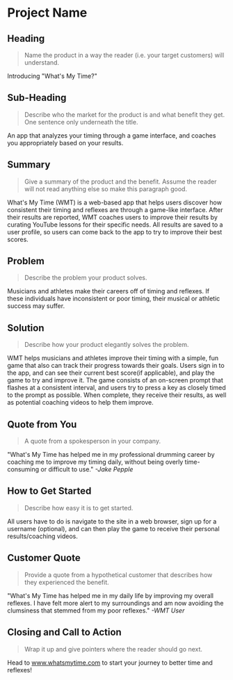 # Project Name #

<!-- 
> This material was originally posted [here](http://www.quora.com/What-is-Amazons-approach-to-product-development-and-product-management). It is reproduced here for posterities sake.

There is an approach called "working backwards" that is widely used at Amazon. They work backwards from the customer, rather than starting with an idea for a product and trying to bolt customers onto it. While working backwards can be applied to any specific product decision, using this approach is especially important when developing new products or features.

For new initiatives a product manager typically starts by writing an internal press release announcing the finished product. The target audience for the press release is the new/updated product's customers, which can be retail customers or internal users of a tool or technology. Internal press releases are centered around the customer problem, how current solutions (internal or external) fail, and how the new product will blow away existing solutions.

If the benefits listed don't sound very interesting or exciting to customers, then perhaps they're not (and shouldn't be built). Instead, the product manager should keep iterating on the press release until they've come up with benefits that actually sound like benefits. Iterating on a press release is a lot less expensive than iterating on the product itself (and quicker!).

If the press release is more than a page and a half, it is probably too long. Keep it simple. 3-4 sentences for most paragraphs. Cut out the fat. Don't make it into a spec. You can accompany the press release with a FAQ that answers all of the other business or execution questions so the press release can stay focused on what the customer gets. My rule of thumb is that if the press release is hard to write, then the product is probably going to suck. Keep working at it until the outline for each paragraph flows. 

Oh, and I also like to write press-releases in what I call "Oprah-speak" for mainstream consumer products. Imagine you're sitting on Oprah's couch and have just explained the product to her, and then you listen as she explains it to her audience. That's "Oprah-speak", not "Geek-speak".

Once the project moves into development, the press release can be used as a touchstone; a guiding light. The product team can ask themselves, "Are we building what is in the press release?" If they find they're spending time building things that aren't in the press release (overbuilding), they need to ask themselves why. This keeps product development focused on achieving the customer benefits and not building extraneous stuff that takes longer to build, takes resources to maintain, and doesn't provide real customer benefit (at least not enough to warrant inclusion in the press release).
 -->
 
## Heading ##
  > Name the product in a way the reader (i.e. your target customers) will understand.

  Introducing "What's My Time?"

## Sub-Heading ##
  > Describe who the market for the product is and what benefit they get. One sentence only underneath the title.

  An app that analyzes your timing through a game interface, and coaches you appropriately based on your results.

## Summary ##
  > Give a summary of the product and the benefit. Assume the reader will not read anything else so make this paragraph good.

  What's My Time (WMT) is a web-based app that helps users discover how consistent their timing and reflexes are through a game-like interface. After their results are reported, WMT coaches users to improve their results by curating YouTube lessons for their specific needs.  All results are saved to a user profile, so users can come back to the app to try to improve their best scores.  

## Problem ##
  > Describe the problem your product solves.

  Musicians and athletes make their careers off of timing and reflexes. If these individuals have inconsistent or poor timing, their musical or athletic success may suffer. 

## Solution ##
  > Describe how your product elegantly solves the problem.

  WMT helps musicians and athletes improve their timing with a simple, fun game that also can track their progress towards their goals. Users sign in to the app, and can see their current best score(if applicable), and play the game to try and improve it. The game consists of an on-screen prompt that flashes at a consistent interval, and users try to press a key as closely timed to the prompt as possible. When complete, they receive their results, as well as potential coaching videos to help them improve.

## Quote from You ##
  > A quote from a spokesperson in your company.

  "What's My Time has helped me in my professional drumming career by coaching me to improve my timing daily, without being overly time-consuming or difficult to use." <i>-Jake Pepple</i>

## How to Get Started ##
  > Describe how easy it is to get started.

  All users have to do is navigate to the site in a web browser, sign up for a username (optional), and can then play the game to receive their personal results/coaching videos. 

## Customer Quote ##
  > Provide a quote from a hypothetical customer that describes how they experienced the benefit.

  "What's My Time has helped me in my daily life by improving my overall reflexes. I have felt more alert to my surroundings and am now avoiding the clumsiness that stemmed from my poor reflexes." <i>-WMT User</i>
## Closing and Call to Action ##
  > Wrap it up and give pointers where the reader should go next.

  Head to www.whatsmytime.com to start your journey to better time and reflexes!
